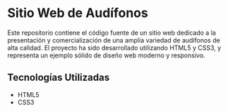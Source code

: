 # Sitio Web de Audífonos

Este repositorio contiene el código fuente de un sitio web dedicado a la presentación y comercialización de una amplia variedad de audífonos de alta calidad. El proyecto ha sido desarrollado utilizando HTML5 y CSS3, y representa un ejemplo sólido de diseño web moderno y responsivo.

## Tecnologías Utilizadas

- HTML5
- CSS3